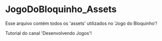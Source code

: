 # JogoDoBloquinho_Assets
Esse arquivo contém todos os 'assets' utilizados no 'Jogo do Bloquinho'!

Tutorial do canal 'Desenvolvendo Jogos'!
